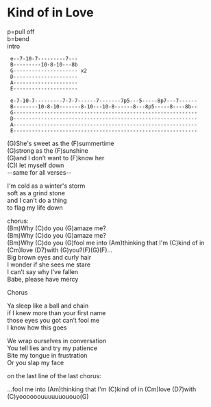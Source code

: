 # Kind of in Love

p=pull off  
b=bend  
intro  
  

``` 
 e--7-10-7---------7---
 B---------10-8-10---8b
 G--------------------- x2
 D---------------------
 A---------------------
 E---------------------
 
 e-7-10-7---------7-7-7------7-------7p5---5-----8p7---7------
 B--------10-8-10-------8-10---10-8------8---8p5-----8----8b--
 G------------------------------------------------------------
 D------------------------------------------------------------
 A------------------------------------------------------------
 E------------------------------------------------------------
```

  
(G)She's sweet as the (F)summertime  
(G)strong as the (F)sunshine  
(G)and I don’t want to (F)know her  
(C)I let myself down  
\--same for all verses--  
  
I'm cold as a winter's storm  
soft as a grind stone  
and I can't do a thing  
to flag my life down  
  
chorus:  
(Bm)Why (C)do you (G)amaze me?  
(Bm)Why (C)do you (G)amaze me?  
(Bm)Why (C)do you (G)fool me into (Am)thinking that I'm (C)kind of in
(Cm)love (D7)with (G)you?(F)(G)(F)...  
Big brown eyes and curly hair  
I wonder if she sees me stare  
I can’t say why I’ve fallen  
Babe, please have mercy  
  
Chorus  
  
Ya sleep like a ball and chain  
if I knew more than your first name  
those eyes you got can’t fool me  
I know how this goes  
  
We wrap ourselves in conversation  
You tell lies and try my patience  
Bite my tongue in frustration  
Or you slap my face  
  
on the last line of the last chorus:  
  
...fool me into (Am)thinking that I'm (C)kind of in (Cm)love (D7)with
(C)yoooooouuuuuuououo(G)
